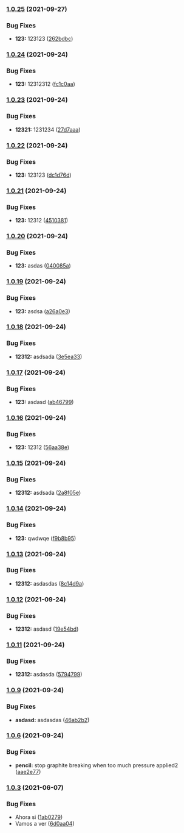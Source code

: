 ### [1.0.25](https://github.com/gquiles-perez911/npm-automated-release/compare/v1.0.24...v1.0.25) (2021-09-27)


### Bug Fixes

* **123:** 123123 ([262bdbc](https://github.com/gquiles-perez911/npm-automated-release/commit/262bdbcdf2678d07478ca82e3b2fb5d904a93cad))

### [1.0.24](https://github.com/gquiles-perez911/npm-automated-release/compare/v1.0.23...v1.0.24) (2021-09-24)


### Bug Fixes

* **123:** 12312312 ([fc1c0aa](https://github.com/gquiles-perez911/npm-automated-release/commit/fc1c0aaba7bfb961c71b4dc18cff3bb36279413b))

### [1.0.23](https://github.com/gquiles-perez911/npm-automated-release/compare/v1.0.22...v1.0.23) (2021-09-24)


### Bug Fixes

* **12321:** 1231234 ([27d7aaa](https://github.com/gquiles-perez911/npm-automated-release/commit/27d7aaa966e8b07afb9655b7ee3191ffe2aa4422))

### [1.0.22](https://github.com/gquiles-perez911/npm-automated-release/compare/v1.0.21...v1.0.22) (2021-09-24)


### Bug Fixes

* **123:** 123123 ([dc1d76d](https://github.com/gquiles-perez911/npm-automated-release/commit/dc1d76d2cb6a03fa5189df0bb894f7672a0bbdb8))

### [1.0.21](https://github.com/gquiles-perez911/npm-automated-release/compare/v1.0.20...v1.0.21) (2021-09-24)


### Bug Fixes

* **123:** 12312 ([4510381](https://github.com/gquiles-perez911/npm-automated-release/commit/45103811eb8675d90e5d922e2abada09cf383e08))

### [1.0.20](https://github.com/gquiles-perez911/npm-automated-release/compare/v1.0.19...v1.0.20) (2021-09-24)


### Bug Fixes

* **123:** asdas ([040085a](https://github.com/gquiles-perez911/npm-automated-release/commit/040085a5a3f38300d6cdab16b2ecee0197618b60))

### [1.0.19](https://github.com/gquiles-perez911/npm-automated-release/compare/v1.0.18...v1.0.19) (2021-09-24)


### Bug Fixes

* **123:** asdsa ([a26a0e3](https://github.com/gquiles-perez911/npm-automated-release/commit/a26a0e372b0a5010a3285887493ba45c2d8fae48))

### [1.0.18](https://github.com/gquiles-perez911/npm-automated-release/compare/v1.0.17...v1.0.18) (2021-09-24)


### Bug Fixes

* **12312:** asdsada ([3e5ea33](https://github.com/gquiles-perez911/npm-automated-release/commit/3e5ea3360a4211e22b9ffd4bdba3e345f11cd632))

### [1.0.17](https://github.com/gquiles-perez911/npm-automated-release/compare/v1.0.16...v1.0.17) (2021-09-24)


### Bug Fixes

* **123:** asdasd ([ab46799](https://github.com/gquiles-perez911/npm-automated-release/commit/ab46799493ec72c69a4954cd11c4f3c8a3fed2bd))

### [1.0.16](https://github.com/gquiles-perez911/npm-automated-release/compare/v1.0.15...v1.0.16) (2021-09-24)


### Bug Fixes

* **123:** 12312 ([56aa38e](https://github.com/gquiles-perez911/npm-automated-release/commit/56aa38e4be077a0b2f26c860f12baecb3ca1a913))

### [1.0.15](https://github.com/gquiles-perez911/npm-automated-release/compare/v1.0.14...v1.0.15) (2021-09-24)


### Bug Fixes

* **12312:** asdsada ([2a8f05e](https://github.com/gquiles-perez911/npm-automated-release/commit/2a8f05e429e8e49e614dacf9b3d1a88aba28eca9))

### [1.0.14](https://github.com/gquiles-perez911/npm-automated-release/compare/v1.0.13...v1.0.14) (2021-09-24)


### Bug Fixes

* **123:** qwdwqe ([f9b8b95](https://github.com/gquiles-perez911/npm-automated-release/commit/f9b8b9536e01a92755d16e038aebe9cf57de2ab1))

### [1.0.13](https://github.com/gquiles-perez911/npm-automated-release/compare/v1.0.12...v1.0.13) (2021-09-24)


### Bug Fixes

* **12312:** asdasdas ([8c14d9a](https://github.com/gquiles-perez911/npm-automated-release/commit/8c14d9a75be45c399bc8201c1861c5270b8d6920))

### [1.0.12](https://github.com/gquiles-perez911/npm-automated-release/compare/v1.0.11...v1.0.12) (2021-09-24)


### Bug Fixes

* **12312:** asdasd ([19e54bd](https://github.com/gquiles-perez911/npm-automated-release/commit/19e54bdb639cd8c1d861ef62e92eb5d1824bacdf))

### [1.0.11](https://github.com/gquiles-perez911/npm-automated-release/compare/v1.0.10...v1.0.11) (2021-09-24)


### Bug Fixes

* **12312:** asdasda ([5794799](https://github.com/gquiles-perez911/npm-automated-release/commit/5794799b952c07be241b6e49ef22ba81ea08e721))

### [1.0.9](https://github.com/gquiles-perez911/npm-automated-release/compare/v1.0.8...v1.0.9) (2021-09-24)


### Bug Fixes

* **asdasd:** asdasdas ([46ab2b2](https://github.com/gquiles-perez911/npm-automated-release/commit/46ab2b279862035528864aeb56f83dc15d97389a))

### [1.0.6](https://github.com/gquiles-perez911/npm-automated-release/compare/v1.0.5...v1.0.6) (2021-09-24)


### Bug Fixes

* **pencil:** stop graphite breaking when too much pressure applied2 ([aae2e77](https://github.com/gquiles-perez911/npm-automated-release/commit/aae2e7741298f7ad1ef9e245fde6b49c484649cc))

### [1.0.3](https://github.com/gquiles-perez911/npm-automated-release/compare/v1.0.2...v1.0.3) (2021-06-07)


### Bug Fixes

* Ahora si ([1ab0279](https://github.com/gquiles-perez911/npm-automated-release/commit/1ab027949112d5cc3066327a267c0720569092bf))
* Vamos a ver ([6d0aa04](https://github.com/gquiles-perez911/npm-automated-release/commit/6d0aa04e3910e7931b6ee65dbaaf2a42d0ce3300))
